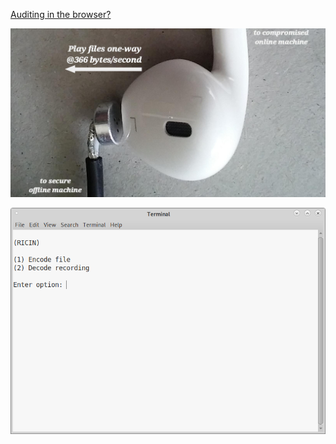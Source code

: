 <!---
Transfer any file through sound between online and secure offline machines - Restricted Interface Computation Isolation Network.
-->



[Auditing in the browser?](https://coliru.stacked-crooked.com/a/da8e8e37e9e01507)

<p align="center">
  <img src="https://github.com/compromise-evident/RICIN/blob/main/Other/Materials.jpeg">
</p>


<p align="center">
  <img src="https://github.com/compromise-evident/RICIN/blob/main/Other/Terminal.png">
</p>
